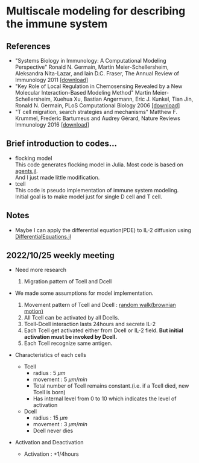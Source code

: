 # Multiscale modeling for describing the immune system

## References
* "Systems Biology in Immunology: A Computational Modeling Perspective" Ronald N. Germain, Martin Meier-Schellersheim, Aleksandra Nita-Lazar, and Iain D.C. Fraser, The Annual Review of Immunology 2011 [[download]](https://www.ncbi.nlm.nih.gov/pmc/articles/PMC3164774/)    
* "Key Role of Local Regulation in Chemosensing Revealed by a New Molecular Interaction-Based Modeling Method" Martin Meier-Schellersheim, Xuehua Xu, Bastian Angermann, Eric J. Kunkel, Tian Jin, Ronald N. Germain, PLoS Computational Biology 2006 [[download]](https://journals.plos.org/ploscompbiol/article?id=10.1371/journal.pcbi.0020082)    
* "T cell migration, search strategies and mechanisms" Matthew F. Krummel, Frederic Bartumeus and Audrey Gérard, Nature Reviews Immunology 2016 [[download]](https://www.nature.com/articles/nri.2015.16)
###



## Brief introduction to codes...
* flocking model   
This code generates flocking model in Julia.
Most code is based on [agents.jl](https://juliadynamics.github.io/Agents.jl/stable/examples/flock/).   
And I just made little modification.   
* tcell     
This code is pseudo implementation of immune system modeling.    
Initial goal is to make model just for single D cell and T cell.    

## Notes   
* Maybe I can apply the differential equation(PDE) to IL-2 diffusion using [DifferentialEquations.jl](https://diffeq.sciml.ai/stable/)

## 2022/10/25 weekly meeting  
* Need more research  
  1. Migration pattern of Tcell and Dcell  
* We made some assumptions for model implementation.   
  1. Movement pattern of Tcell and Dcell : [random walk(brownian motion)](https://juliadynamics.github.io/Agents.jl/dev/api/)  
  2. All Tcell can be activated by all Dcells.  
  3. Tcell-Dcell interaction lasts 24hours and secrete IL-2  
  4. Each Tcell get activated either from Dcell or IL-2 field. **But initial activation must be invoked by Dcell.**   
  5. Each Tcell recognize same antigen.  
  
* Characteristics of each cells  
  - Tcell 
    - radius : 5 $\mu m$
    - movement : 5 $\mu m / min$
    - Total number of Tcell remains constant.(i.e. if a Tcell died, new Tcell is born)
    - Has  internal level from 0 to 10 which indicates the level of activation
  - Dcell  
    - radius : 15 $\mu m$
    - movement : 3 $\mu m / min$
    - Dcell never dies
 * Activation and Deactivation  
    - Activation : +1/4hours
